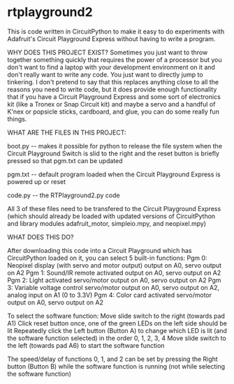 # rtplayground2
This is code written in CircuitPython to make it easy to do experiments with Adafruit's Circuit Playground Express without having to write a program.

WHY DOES THIS PROJECT EXIST?
Sometimes you just want to throw together something quickly that requires the power of a processor but you don't want to find a laptop with your development environment on it and don't really want to write any code. You just want to directly jump to tinkering. I don't pretend to say that this replaces anything close to all the reasons you need to write code, but it does provide enough functionality that if you have a Circuit Playground Express and some sort of electronics kit (like a Tronex or Snap Circuit kit) and maybe a servo and a handful of K'nex or popsicle sticks, cardboard, and glue, you can do some really fun things.

WHAT ARE THE FILES IN THIS PROJECT:

boot.py -- makes it possible for python to release the file system when the Circuit Playground Switch is slid to the right and the reset button is briefly pressed so that pgm.txt can be updated

pgm.txt -- default program loaded when the Circuit Playground Express is powered up or reset

code.py -- the RTPlayground2.py code

All 3 of these files need to be transfered to the Circuit Playground Express (which should already be loaded with updated versions of CircuitPython and library modules adafruit_motor, simpleio.mpy, and neopixel.mpy)

WHAT DOES THIS DO?

After downloading this code into a Circuit Playground which has CircuitPython loaded on it, you can select 5 built-in functions:
Pgm 0: Neopixel display (with servo and motor output) output on A0, servo output on A2
Pgm 1: Sound/IR remote activated output on A0, servo output on A2
Pgm 2: Light activated servo/motor output on A0, servo output on A2
Pgm 3: Variable voltage control servo/motor output on A0, servo output on A2, analog input on A1 (0 to 3.3V)
Pgm 4: Color card activated servo/motor output on A0, servo output on A2

To select the software function:
Move slide switch to the right (towards pad A1)
Click reset button once, one of the green LEDs on the left side should be lit
Repeatedly click the Left button (Button A) to change which LED is lit (and the software function selected) in the order 0, 1, 2, 3, 4
Move slide switch to the left (towards pad A6) to start the software function

The speed/delay of functions 0, 1, and 2 can be set by pressing the Right button (Button B) while the software function is running (not while selecting the software function)
